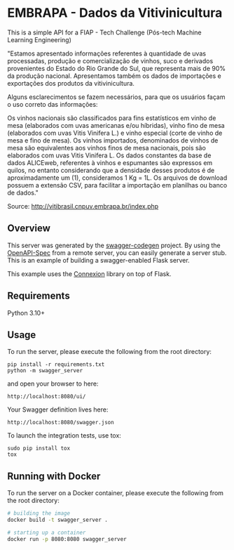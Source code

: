 # EMBRAPA - Dados da Vitivinicultura
This is a simple API for a FIAP - Tech Challenge (Pós-tech Machine Learning Engineering)


"Estamos apresentado informações referentes à quantidade de uvas processadas, produção e comercialização de vinhos, suco e derivados provenientes do Estado do Rio Grande do Sul, que representa mais de 90% da produção nacional. Apresentamos também os dados de importações e exportações dos produtos da vitivinicultura.

Alguns esclarecimentos se fazem necessários, para que os usuários façam o uso correto das informações:

Os vinhos nacionais são classificados para fins estatísticos em vinho de mesa (elaborados com uvas americanas e/ou híbridas), vinho fino de mesa (elaborados com uvas Vitis Vinifera L.) e vinho especial (corte de vinho de mesa e fino de mesa).
Os vinhos importados, denominados de vinhos de mesa são equivalentes aos vinhos finos de mesa nacionais, pois são elaborados com uvas Vitis Vinifera L.
Os dados constantes da base de dados ALICEweb, referentes à vinhos e espumantes são expressos em quilos, no entanto considerando que a densidade desses produtos é de aproximadamente um (1), consideramos 1 Kg = 1L.
Os arquivos de download possuem a extensão CSV, para facilitar a importação em planilhas ou banco de dados."

Source: http://vitibrasil.cnpuv.embrapa.br/index.php


## Overview
This server was generated by the [swagger-codegen](https://github.com/swagger-api/swagger-codegen) project. By using the
[OpenAPI-Spec](https://github.com/swagger-api/swagger-core/wiki) from a remote server, you can easily generate a server stub.  This
is an example of building a swagger-enabled Flask server.

This example uses the [Connexion](https://github.com/zalando/connexion) library on top of Flask.

## Requirements
Python 3.10+

## Usage
To run the server, please execute the following from the root directory:

```
pip install -r requirements.txt
python -m swagger_server
```

and open your browser to here:

```
http://localhost:8080/ui/
```

Your Swagger definition lives here:

```
http://localhost:8080/swagger.json
```

To launch the integration tests, use tox:
```
sudo pip install tox
tox
```

## Running with Docker

To run the server on a Docker container, please execute the following from the root directory:

```bash
# building the image
docker build -t swagger_server .

# starting up a container
docker run -p 8080:8080 swagger_server
```
